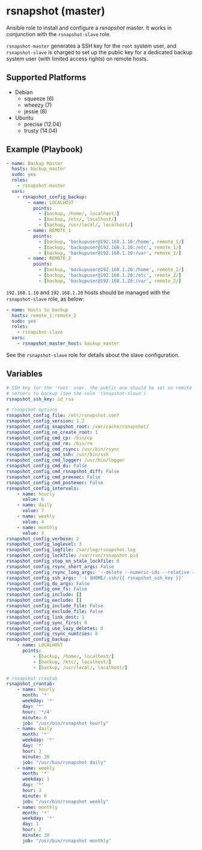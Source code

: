 # rsnapshot (master)

Ansible role to install and configure a *rsnapshot* master. It works in
conjunction with the `rsnapshot-slave` role.

`rsnapshot-master` generates a SSH key for the `root` system user, and
`rsnapshot-slave` is charged to set up the public key for a dedicated backup
system user (with limited access rights) on remote hosts.

## Supported Platforms

* Debian
    - squeeze   (6)
    - wheezy    (7)
    - jessie    (8)
* Ubuntu
    - precise   (12.04)
    - trusty    (14.04)

## Example (Playbook)

```yaml
- name: Backup Master
  hosts: backup_master
  sudo: yes
  roles:
    - rsnapshot-master
  vars:
    - rsnapshot_config_backup:
        - name: LOCALHOST
          points:
            - [backup, /home/, localhost/]
            - [backup, /etc/, localhost/]
            - [backup, /usr/local/, localhost/]
        - name: REMOTE_1
          points:
            - [backup, 'backupuser@192.168.1.10:/home', remote_1/]
            - [backup, 'backupuser@192.168.1.10:/etc', remote_1/]
            - [backup, 'backupuser@192.168.1.10:/var', remote_1/]
        - name: REMOTE_2
          points:
            - [backup, 'backupuser@192.168.1.20:/home', remote_2/]
            - [backup, 'backupuser@192.168.1.20:/etc', remote_2/]
            - [backup, 'backupuser@192.168.1.20:/var', remote_2/]
```

`192.168.1.10` and `192.168.1.20` hosts should be managed with the
`rsnapshot-slave` role, as below:

```yaml
- name: Hosts to backup
  hosts: remote_1:remote_2
  sudo: yes
  roles:
    - rsnapshot-slave
  vars:
    - rsnapshot_master_host: backup_master
```

See the `rsnapshot-slave` role for details about the slave configuration.

## Variables

```yaml
# SSH key for the 'root' user, the public one should be set on remote
# servers to backup (see the role 'rsnapshot-slave')
rsnapshot_ssh_key: id_rsa

# rsnapshot options
rsnapshot_config_file: /etc/rsnapshot.conf
rsnapshot_config_version: 1.2
rsnapshot_config_snapshot_root: /var/cache/rsnapshot/
rsnapshot_config_no_create_root: 1
rsnapshot_config_cmd_cp: /bin/cp
rsnapshot_config_cmd_rm: /bin/rm
rsnapshot_config_cmd_rsync: /usr/bin/rsync
rsnapshot_config_cmd_ssh: /usr/bin/ssh
rsnapshot_config_cmd_logger: /usr/bin/logger
rsnapshot_config_cmd_du: False
rsnapshot_config_cmd_rsnapshot_diff: False
rsnapshot_config_cmd_preexec: False
rsnapshot_config_cmd_postexec: False
rsnapshot_config_intervals:
    - name: hourly
      value: 6
    - name: daily
      value: 7
    - name: weekly
      value: 4
    - name: monthly
      value: 3
rsnapshot_config_verbose: 2
rsnapshot_config_loglevel: 3
rsnapshot_config_logfile: /var/log/rsnapshot.log
rsnapshot_config_lockfile: /var/run/rsnapshot.pid
rsnapshot_config_stop_on_stale_lockfile: 0
rsnapshot_config_rsync_short_args: False
rsnapshot_config_rsync_long_args: '--delete --numeric-ids --relative --delete-excluded --rsync-path=rsync-wrapper.sh'
rsnapshot_config_ssh_args: '-i $HOME/.ssh/{{ rsnapshot_ssh_key }}'
rsnapshot_config_du_args: False
rsnapshot_config_one_fs: False
rsnapshot_config_include: []
rsnapshot_config_exclude: []
rsnapshot_config_include_file: False
rsnapshot_config_exclude_file: False
rsnapshot_config_link_dest: 1
rsnapshot_config_sync_first: 0
rsnapshot_config_use_lazy_deletes: 0
rsnapshot_config_rsync_numtries: 0
rsnapshot_config_backup:
    - name: LOCALHOST
      points:
          - [backup, /home/, localhost/]
          - [backup, /etc/, localhost/]
          - [backup, /usr/local/, localhost/]

# rsnapshot crontab
rsnapshot_crontab:
    - name: hourly
      month: '*'
      weekday: '*'
      day: '*'
      hour: '*/4'
      minute: 0
      job: "/usr/bin/rsnapshot hourly"
    - name: daily
      month: '*'
      weekday: '*'
      day: '*'
      hour: 3
      minute: 30
      job: "/usr/bin/rsnapshot daily"
    - name: weekly
      month: '*'
      weekday: 1
      day: '*'
      hour: 3
      minute: 0
      job: "/usr/bin/rsnapshot weekly"
    - name: monthly
      month: '*'
      weekday: '*'
      day: 1
      hour: 2
      minute: 30
      job: "/usr/bin/rsnapshot monthly"
```

